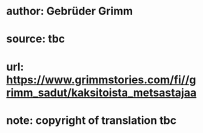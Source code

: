 # author: Gebrüder Grimm
# source: tbc
# url: https://www.grimmstories.com/fi//grimm_sadut/kaksitoista_metsastajaa
# note: copyright of translation tbc


